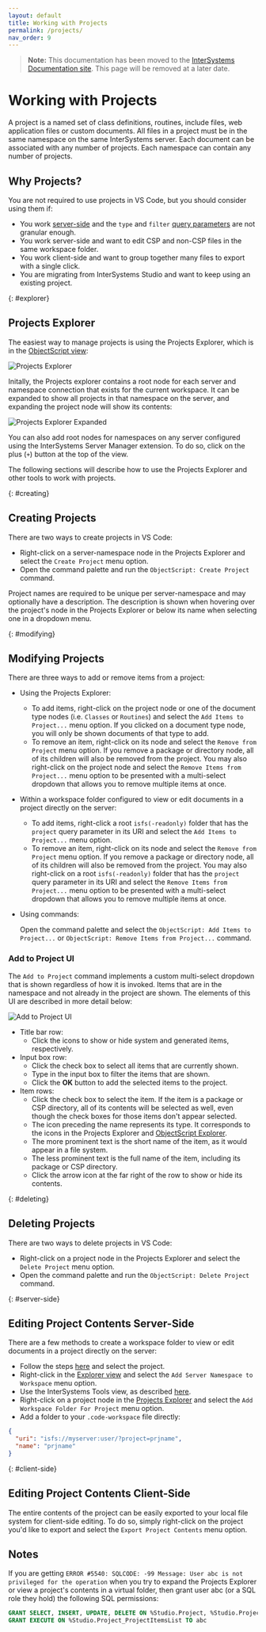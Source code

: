 ```yaml
---
layout: default
title: Working with Projects
permalink: /projects/
nav_order: 9
---
```


> **Note:** This documentation has been moved to the [InterSystems Documentation site](https://docs.intersystems.com/components/csp/docbook/DocBook.UI.Page.cls?KEY=GVSCO_project). This page will be removed at a later date.

# Working with Projects

A project is a named set of class definitions, routines, include files, web application files or custom documents. All files in a project must be in the same namespace on the same InterSystems server. Each document can be associated with any number of projects. Each namespace can contain any number of projects.

## Why Projects?

You are not required to use projects in VS Code, but you should consider using them if:

* You work [server-side](../serverside) and the `type` and `filter` [query parameters](../serverside/#filters-and-display-options) are not granular enough.
* You work server-side and want to edit CSP and non-CSP files in the same workspace folder.
* You work client-side and want to group together many files to export with a single click.
* You are migrating from InterSystems Studio and want to keep using an existing project.

{: #explorer}
## Projects Explorer

The easiest way to manage projects is using the Projects Explorer, which is in the [ObjectScript view](../extensionui/#objectscript-view):

![Projects Explorer](../assets/images/projects-explorer.png "projects explorer")

Initally, the Projects explorer contains a root node for each server and namespace connection that exists for the current workspace. It can be expanded to show all projects in that namespace on the server, and expanding the project node will show its contents:

![Projects Explorer Expanded](../assets/images/projects-explorer-expanded.png "projects explorer expanded")

You can also add root nodes for namespaces on any server configured using the InterSystems Server Manager extension. To do so, click on the plus (`+`) button at the top of the view.

The following sections will describe how to use the Projects Explorer and other tools to work with projects.

{: #creating}
## Creating Projects

There are two ways to create projects in VS Code:

* Right-click on a server-namespace node in the Projects Explorer and select the `Create Project` menu option.
* Open the command palette and run the `ObjectScript: Create Project` command.

Project names are required to be unique per server-namespace and may optionally have a description. The description is shown when hovering over the project's node in the Projects Explorer or below its name when selecting one in a dropdown menu.

{: #modifying}
## Modifying Projects

There are three ways to add or remove items from a project:

* Using the Projects Explorer:
  * To add items, right-click on the project node or one of the document type nodes (i.e. `Classes` or `Routines`) and select the `Add Items to Project...` menu option. If you clicked on a document type node, you will only be shown documents of that type to add.
  * To remove an item, right-click on its node and select the `Remove from Project` menu option. If you remove a package or directory node, all of its children will also be removed from the project. You may also right-click on the project node and select the `Remove Items from Project...` menu option to be presented with a multi-select dropdown that allows you to remove multiple items at once.
* Within a workspace folder configured to view or edit documents in a project directly on the server:
  * To add items, right-click a root `isfs(-readonly)` folder that has the `project` query parameter in its URI and select the `Add Items to Project...` menu option.
  * To remove an item, right-click on its node and select the `Remove from Project` menu option. If you remove a package or directory node, all of its children will also be removed from the project. You may also right-click on a root `isfs(-readonly)` folder that has the `project` query parameter in its URI and select the `Remove Items from Project...` menu option to be presented with a multi-select dropdown that allows you to remove multiple items at once.
* Using commands:

  Open the command palette and select the `ObjectScript: Add Items to Project...` or `ObjectScript: Remove Items from Project...` command.

### Add to Project UI

The `Add to Project` command implements a custom multi-select dropdown that is shown regardless of how it is invoked. Items that are in the namespace and not already in the project are shown. The elements of this UI are described in more detail below:

![Add to Project UI](../assets/images/add-to-project.png "add to project UI")

* Title bar row:
  * Click the icons to show or hide system and generated items, respectively.
* Input box row:
  * Click the check box to select all items that are currently shown.
  * Type in the input box to filter the items that are shown.
  * Click the **OK** button to add the selected items to the project.
* Item rows:
  * Click the check box to select the item. If the item is a package or CSP directory, all of its contents will be selected as well, even though the check boxes for those items don't appear selected.
  * The icon preceding the name represents its type. It corresponds to the icons in the Projects Explorer and [ObjectScript Explorer](../extensionui/#objectscript-view).
  * The more prominent text is the short name of the item, as it would appear in a file system.
  * The less prominent text is the full name of the item, including its package or CSP directory.
  * Click the arrow icon at the far right of the row to show or hide its contents.

{: #deleting}
## Deleting Projects

There are two ways to delete projects in VS Code:

* Right-click on a project node in the Projects Explorer and select the `Delete Project` menu option.
* Open the command palette and run the `ObjectScript: Delete Project` command.

{: #server-side}
## Editing Project Contents Server-Side

There are a few methods to create a workspace folder to view or edit documents in a project directly on the server:

* Follow the steps [here](../serverside/#config-server-side) and select the project.
* Right-click in the [Explorer view](../extensionui/#explorer-view) and select the `Add Server Namespace to Workspace` menu option.
* Use the InterSystems Tools view, as described [here](../extensionui/#viewing-and-editing-source-code-on-the-server).
* Right-click on a project node in the [Projects Explorer](../projects/#explorer) and select the `Add Workspace Folder For Project` menu option.
* Add a folder to your `.code-workspace` file directly:
```json
{
  "uri": "isfs://myserver:user/?project=prjname",
  "name": "prjname"
}
```

{: #client-side}
## Editing Project Contents Client-Side

The entire contents of the project can be easily exported to your local file system for client-side editing. To do so, simply right-click on the project you'd like to export and select the `Export Project Contents` menu option.

## Notes

If you are getting `ERROR #5540: SQLCODE: -99 Message: User abc is not privileged for the operation` when you try to expand the Projects Explorer or view a project's contents in a virtual folder, then grant user abc (or a SQL role they hold) the following SQL permissions:

```SQL
GRANT SELECT, INSERT, UPDATE, DELETE ON %Studio.Project, %Studio.ProjectItem TO abc
GRANT EXECUTE ON %Studio.Project_ProjectItemsList TO abc
```
